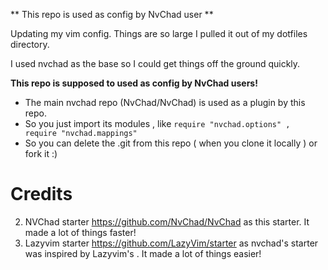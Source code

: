 ** This repo is used as config by NvChad user **

Updating my vim config. Things are so large I pulled it out of my dotfiles directory.

I used nvchad as the base so I could get things off the ground quickly.

**This repo is supposed to used as config by NvChad users!**

- The main nvchad repo (NvChad/NvChad) is used as a plugin by this repo.
- So you just import its modules , like `require "nvchad.options" , require "nvchad.mappings"`
- So you can delete the .git from this repo ( when you clone it locally ) or fork it :)

# Credits

2) NVChad starter https://github.com/NvChad/NvChad as this starter. It made a lot of things faster!
1) Lazyvim starter https://github.com/LazyVim/starter as nvchad's starter was inspired by Lazyvim's . It made a lot of things easier!
